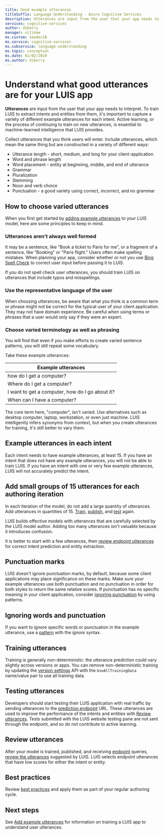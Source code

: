 ```yaml
---
title: Good example utterances 
titleSuffix: Language Understanding - Azure Cognitive Services
description: Utterances are input from the user that your app needs to interpret. Collect phrases that you think users will enter. Include utterances that mean the same thing but are constructed differently in word length and word placement.
services: cognitive-services
author: diberry
manager: nitinme
ms.custom: seodec18
ms.service: cognitive-services
ms.subservice: language-understanding
ms.topic: conceptual
ms.date: 01/02/2019
ms.author: diberry
---
```

# Understand what good utterances are for your LUIS app

**Utterances** are input from the user that your app needs to interpret. To train LUIS to extract intents and entities from them, it's important to capture a variety of different example utterances for each intent. Active learning, or the process of continuing to train on new utterances, is essential to machine-learned intelligence that LUIS provides.

Collect utterances that you think users will enter. Include utterances, which mean the same thing but are constructed in a variety of different ways:

* Utterance length - short, medium, and long for your client-application
* Word and phrase length 
* Word placement - entity at beginning, middle, and end of utterance
* Grammar 
* Pluralization
* Stemming
* Noun and verb choice
* Punctuation - a good variety using correct, incorrect, and no grammar

## How to choose varied utterances

When you first get started by [adding example utterances](luis-how-to-add-example-utterances.md) to your LUIS model, here are some principles to keep in mind.

### Utterances aren't always well formed

It may be a sentence, like "Book a ticket to Paris for me", or a fragment of a sentence, like "Booking" or "Paris flight."  Users often make spelling mistakes. When planning your app, consider whether or not you use [Bing Spell Check](luis-tutorial-bing-spellcheck.md) to correct user input before passing it to LUIS. 

If you do not spell check user utterances, you should train LUIS on utterances that include typos and misspellings.

### Use the representative language of the user

When choosing utterances, be aware that what you think is a common term or phrase might not be correct for the typical user of your client application. They may not have domain experience. Be careful when using terms or phrases that a user would only say if they were an expert.

### Choose varied terminology as well as phrasing

You will find that even if you make efforts to create varied sentence patterns, you will still repeat some vocabulary.

Take these example utterances:

|Example utterances|
|--|
|how do I get a computer?|
|Where do I get a computer?|
|I want to get a computer, how do I go about it?|
|When can I have a computer?| 

The core term here, "computer", isn't varied. Use alternatives such as desktop computer, laptop, workstation, or even just machine. LUIS intelligently infers synonyms from context, but when you create utterances for training, it's still better to vary them.

## Example utterances in each intent

Each intent needs to have example utterances, at least 15. If you have an intent that does not have any example utterances, you will not be able to train LUIS. If you have an intent with one or very few example utterances, LUIS will not accurately predict the intent. 

## Add small groups of 15 utterances for each authoring iteration

In each iteration of the model, do not add a large quantity of utterances. Add utterances in quantities of 15. [Train](luis-how-to-train.md), [publish](luis-how-to-publish-app.md), and [test](luis-interactive-test.md) again.  

LUIS builds effective models with utterances that are carefully selected by the LUIS model author. Adding too many utterances isn't valuable because it introduces confusion.  

It is better to start with a few utterances, then [review endpoint utterances](luis-how-to-review-endpoint-utterances.md) for correct intent prediction and entity extraction.

## Punctuation marks

LUIS doesn't ignore punctuation marks, by default, because some client applications may place significance on these marks. Make sure your example utterances use both punctuation and no punctuation in order for both styles to return the same relative scores. If punctuation has no specific meaning in your client application, consider [ignoring punctuation](#ignoring-words-and-punctuation) by using patterns. 

## Ignoring words and punctuation

If you want to ignore specific words or punctuation in the example utterance, use a [pattern](luis-concept-patterns.md#pattern-syntax) with the _ignore_ syntax. 

## Training utterances

Training is generally non-deterministic: the utterance prediction could vary slightly across versions or apps. 
You can remove non-deterministic training by updating the [version settings](https://westus.dev.cognitive.microsoft.com/docs/services/5890b47c39e2bb17b84a55ff/operations/versions-update-application-version-settings) API with the `UseAllTrainingData` name/value pair to use all training data.

## Testing utterances 

Developers should start testing their LUIS application with real traffic by sending utterances to the [prediction endpoint](luis-how-to-azure-subscription.md) URL. These utterances are used to improve the performance of the intents and entities with [Review utterances](luis-how-to-review-endpoint-utterances.md). Tests submitted with the LUIS website testing pane are not sent through the endpoint, and so do not contribute to active learning. 

## Review utterances

After your model is trained, published, and receiving [endpoint](luis-glossary.md#endpoint) queries, [review the utterances](luis-how-to-review-endpoint-utterances.md) suggested by LUIS. LUIS selects endpoint utterances that have low scores for either the intent or entity. 

## Best practices

Review [best practices](luis-concept-best-practices.md) and apply them as part of your regular authoring cycle.

## Next steps
See [Add example utterances](luis-how-to-add-example-utterances.md) for information on training a LUIS app to understand user utterances.

